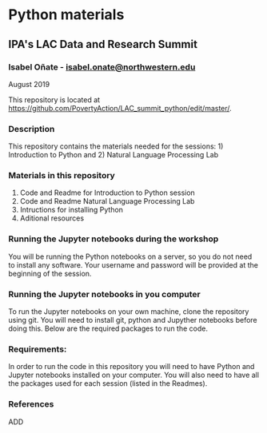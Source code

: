 # Python materials
## IPA's LAC Data and Research Summit

### Isabel Oñate - isabel.onate@northwestern.edu
August 2019

This repository is located at https://github.com/PovertyAction/LAC_summit_python/edit/master/.

### Description
This repository contains the materials needed for the sessions: 1) Introduction to Python and 2) Natural Language Processing Lab

### Materials in this repository
1) Code and Readme for Introduction to Python session 
2) Code and Readme Natural Language Processing Lab
3) Intructions for installing Python
4) Aditional resources

### Running the Jupyter notebooks during the workshop
You will be running the Python notebooks on a server, so you do not need to install any software. Your username
and password will be provided at the beginning of the session.

### Running the Jupyter notebooks in you computer
To run the Jupyter notebooks on your own machine, clone the repository using git. You will need to install
git, python and Jupyther notebooks before doing this. Below are the required packages to run the code.

### Requirements:
In order to run the code in this repository you will need to have Python and Jupyter notebooks installed on your computer. You will also need to have all the packages used for each session (listed in the Readmes).
 
 ### References 
 ADD
 
 
